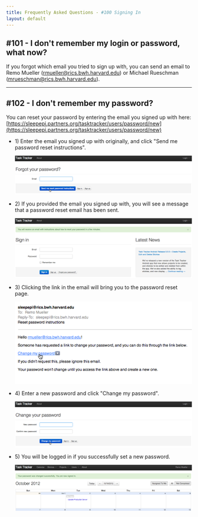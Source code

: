 ```yaml
---
title: Frequently Asked Questions - #100 Signing In
layout: default
---
```


## #101 - I don't remember my login or password, what now?

If you forgot which email you tried to sign up with, you can send an email to Remo Mueller (<rmueller@rics.bwh.harvard.edu>) or Michael Rueschman (<mrueschman@rics.bwh.harvard.edu>).

<hr class="soften">

## #102 - I don't remember my password?

You can reset your password by entering the email you signed up with here: [https://sleepepi.partners.org/tasktracker/users/password/new](https://sleepepi.partners.org/tasktracker/users/password/new)

<ul class="thumbnails">
  <li class="span4">
    <div class="thumbnail">
      <div class="caption">
        <p>1) Enter the email you signed up with originally, and click "Send me password reset instructions".</p>
      </div>
      <a data-toggle="lightbox" href="#tt_reset_password01">
        <img src="../screenshots/tt_reset_password01.png" alt="Enter Email">
      </a>
    </div>
  </li>
  <li class="span4">
    <div class="thumbnail">
      <div class="caption">
        <p>2) If you provided the email you signed up with, you will see a message that a password reset email has been sent.</p>
      </div>
      <a data-toggle="lightbox" href="#tt_reset_password02">
        <img src="../screenshots/tt_reset_password02.png" alt="Email Sent Confirmation">
      </a>
    </div>
  </li>
  <li class="span4">
    <div class="thumbnail">
      <div class="caption">
        <p>3) Clicking the link in the email will bring you to the password reset page.</p>
      </div>
      <a data-toggle="lightbox" href="#tt_reset_password03">
        <img src="../screenshots/tt_reset_password03.png" alt="Reset Password Email">
      </a>
    </div>
  </li>
</ul>

<ul class="thumbnails">
  <li class="span4">
    <div class="thumbnail">
      <div class="caption">
        <p>4) Enter a new password and click "Change my password".</p>
      </div>
      <a data-toggle="lightbox" href="#tt_reset_password04">
        <img src="../screenshots/tt_reset_password04.png" alt="Enter New Password">
      </a>
    </div>
  </li>
  <li class="span4">
    <div class="thumbnail">
      <div class="caption">
        <p>5) You will be logged in if you successfully set a new password.</p>
      </div>
      <a data-toggle="lightbox" href="#tt_reset_password05">
        <img src="../screenshots/tt_reset_password05.png" alt="Password Changed Successfully">
      </a>
    </div>
  </li>
</ul>


<div class="lightbox fade" id="tt_reset_password01" style="display: none;">
  <div class='lightbox-content'>
    <img src="../screenshots/tt_reset_password01.png" alt="Enter Email">
  </div>
</div>

<div class="lightbox fade" id="tt_reset_password02" style="display: none;">
  <div class='lightbox-content'>
    <img src="../screenshots/tt_reset_password02.png" alt="Email Sent Confirmation">
  </div>
</div>

<div class="lightbox fade" id="tt_reset_password03" style="display: none;">
  <div class='lightbox-content'>
    <img src="../screenshots/tt_reset_password03.png" alt="Reset Password Email">
  </div>
</div>

<div class="lightbox fade" id="tt_reset_password04" style="display: none;">
  <div class='lightbox-content'>
    <img src="../screenshots/tt_reset_password04.png" alt="Enter New Password">
  </div>
</div>

<div class="lightbox fade" id="tt_reset_password05" style="display: none;">
  <div class='lightbox-content'>
    <img src="../screenshots/tt_reset_password05.png" alt="Password Changed Successfully">
  </div>
</div>
